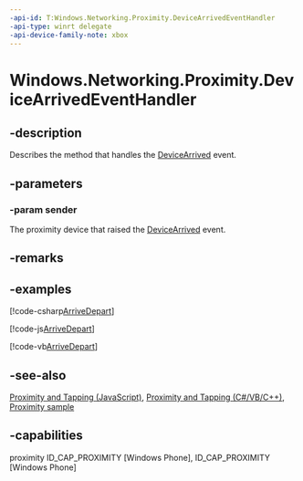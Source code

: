 ```yaml
---
-api-id: T:Windows.Networking.Proximity.DeviceArrivedEventHandler
-api-type: winrt delegate
-api-device-family-note: xbox
---
```

<!-- Delegate syntax.
public delegate void DeviceArrivedEventHandler(Windows.Networking.Proximity.ProximityDevice sender)
-->
# Windows.Networking.Proximity.DeviceArrivedEventHandler

## -description
Describes the method that handles the [DeviceArrived](proximitydevice_devicearrived.md) event.

## -parameters
### -param sender
The proximity device that raised the [DeviceArrived](proximitydevice_devicearrived.md) event.


## -remarks


## -examples


[!code-csharp[ArriveDepart](../windows.networking.proximity/code/ProximityReferenceSample/csharp/MainPage.xaml.cs#SnippetArriveDepart)]

[!code-js[ArriveDepart](../windows.networking.proximity/code/ProximityReferenceSample/js/default.js#SnippetArriveDepart)]

[!code-vb[ArriveDepart](../windows.networking.proximity/code/ProximityReferenceSample/vbnet/MainPage.xaml.vb#SnippetArriveDepart)]

## -see-also
[Proximity and Tapping (JavaScript)](https://docs.microsoft.com/previous-versions/windows/apps/hh465229(v=win.10)), [Proximity and Tapping (C#/VB/C++)](https://docs.microsoft.com/previous-versions/windows/apps/hh465221(v=win.10)), [Proximity sample](https://github.com/microsoftarchive/msdn-code-gallery-microsoft/tree/master/Official%20Windows%20Platform%20Sample/Proximity%20sample)

## -capabilities
proximity
ID_CAP_PROXIMITY [Windows Phone], ID_CAP_PROXIMITY [Windows Phone]
